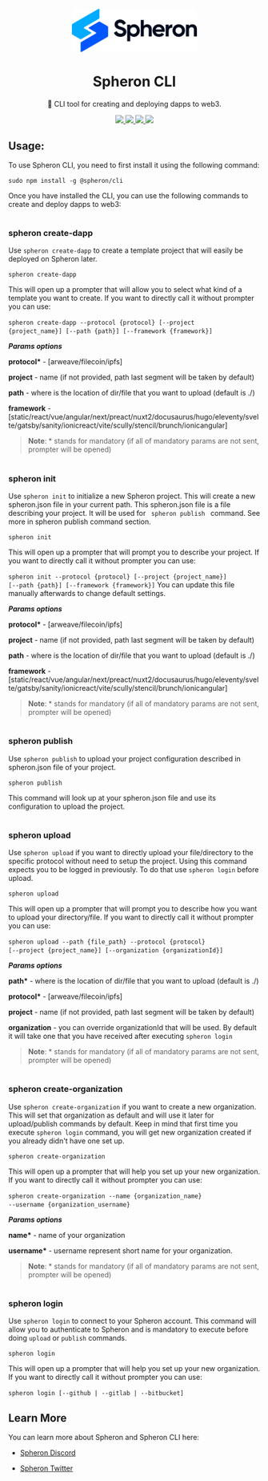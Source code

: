<p  align="center">

<picture>

<source  media="(prefers-color-scheme: dark)"  srcset="https://github.com/spheronFdn/sdk/blob/main/.github/assets/spheron-logo-dark.svg">

<source  media="(prefers-color-scheme: light)"  srcset="https://github.com/spheronFdn/sdk/blob/main/.github/assets/spheron-logo.svg">

<img  alt="Spheron"  src="https://github.com/spheronFdn/sdk/blob/main/.github/assets/spheron-logo.svg" width="250">

</picture>

</p>

<h1  align="center">Spheron CLI</h1>

<p  align="center">
🧰 CLI tool for creating and deploying dapps to web3.
</p>

<p  align="center">

<a  href="https://www.npmjs.com/package/@spheron/storage"  target="_blank"  rel="noreferrer">

<img  src="https://img.shields.io/static/v1?label=npm&message=v1.0.9&color=green"  />

</a>

<a  href="https://github.com/spheronFdn/sdk/blob/main/LICENSE"  target="_blank"  rel="noreferrer">

<img  src="https://img.shields.io/static/v1?label=license&message=Apache%202.0&color=red"  />

</a>

<a  href="https://discord.com/invite/ahxuCtm"  target="_blank"  rel="noreferrer">

<img  src="https://img.shields.io/static/v1?label=community&message=discord&color=blue"  />

</a>

<a  href="https://twitter.com/SpheronFdn"  target="_blank"  rel="noreferrer">

<img  src="https://img.shields.io/twitter/url/https/twitter.com/cloudposse.svg?style=social&label=Follow%20%40SpheronFdn"  />

</a>

</p>

## Usage:

<p>To use Spheron CLI, you need to first install it using the following command:</p>

<pre><code>sudo npm install -g @spheron/cli</code></pre>

<p>Once you have installed the CLI, you can use the following commands to create and deploy dapps to web3:</p>

#

<h3>spheron create-dapp</h3>
<p>Use <code>spheron create-dapp</code> to create a template project that will easily be deployed on Spheron later. </p>
<pre><code>spheron create-dapp</code></pre> 
This will open up a prompter that will allow you to select what kind of a template you want to create. If you want to directly call it without prompter you can use:

<code>spheron create-dapp --protocol {protocol} [--project {project_name}] [--path {path}] [--framework {framework}]</code>

**_Params options_**

**protocol\*** - [arweave/filecoin/ipfs]

**project** - name (if not provided, path last segment will be taken by default)

**path** - where is the location of dir/file that you want to upload (default is ./)

**framework** -[static/react/vue/angular/next/preact/nuxt2/docusaurus/hugo/eleventy/svelte/gatsby/sanity/ionicreact/vite/scully/stencil/brunch/ionicangular]

> **Note**: \* stands for mandatory (if all of mandatory params are not sent, prompter will be opened)

#

<h3>spheron init</h3>
<p>Use <code>spheron init</code> to initialize a new Spheron project. This will create a new spheron.json file in your current path. This spheron.json file is a file describing your project. It will be used for <code> spheron publish </code> command. See more in spheron publish command section.</p>
<pre><code>spheron init</code></pre> 
This will open up a prompter that will prompt you to describe your project. If you want to directly call it without prompter you can use:

<code>spheron init --protocol {protocol} [--project {project_name}] [--path {path}] [--framework {framework}]</code>
You can update this file manually afterwards to change default settings.

**_Params options_**

**protocol\*** - [arweave/filecoin/ipfs]

**project** - name (if not provided, path last segment will be taken by default)

**path** - where is the location of dir/file that you want to upload (default is ./)

**framework** -[static/react/vue/angular/next/preact/nuxt2/docusaurus/hugo/eleventy/svelte/gatsby/sanity/ionicreact/vite/scully/stencil/brunch/ionicangular]

> **Note**: \* stands for mandatory (if all of mandatory params are not sent, prompter will be opened)

#

<h3>spheron publish</h3>
<p>Use <code>spheron publish</code> to upload your project configuration described in spheron.json file of your project. </p>
<pre><code>spheron publish</code></pre> 
This command will look up at your spheron.json file and  use its configuration to upload the project.

#

<h3>spheron upload</h3>
<p>Use <code>spheron upload</code> if you want to directly upload your file/directory to the specific protocol without need to setup the project. Using this command expects you to be logged in previously. To do that use <code>spheron login</code> before upload. </p>
<pre><code>spheron upload</code></pre> 
This will open up a prompter that will prompt you to describe how you want to upload your directory/file. If you want to directly call it without prompter you can use:

<code>spheron upload --path {file_path} --protocol {protocol} [--project {project_name}] [--organization {organizationId}] </code>

**_Params options_**

**path\*** - where is the location of dir/file that you want to upload (default is ./)

**protocol\*** - [arweave/filecoin/ipfs]

**project** - name (if not provided, path last segment will be taken by default)

**organization** - you can override organizationId that will be used. By default it will take one that you have received after executing <code>spheron login</code>

> **Note**: \* stands for mandatory (if all of mandatory params are not sent, prompter will be opened)

#

<h3>spheron create-organization</h3>
<p>Use <code>spheron create-organization</code> if you want to create a new organization. This will set that organization as default and will use it later for upload/publish commands by default. Keep in mind that first time you execute <code>spheron login</code> command, you will get new organization created if you already didn't have one set up.   </p>
<pre><code>spheron create-organization</code></pre> 
This will open up a prompter that will help you set up your new organization. If you want to directly call it without prompter you can use:

<code>spheron create-organization --name {organization_name} --username {organization_username} </code>

**_Params options_**

**name\*** - name of your organization

**username\*** - username represent short name for your organization.

> **Note**: \* stands for mandatory (if all of mandatory params are not sent, prompter will be opened)

#

<h3>spheron login</h3>
<p>Use <code>spheron login</code> to connect to your Spheron account. This command will allow you to authenticate to Spheron and is mandatory to execute before doing <code>upload</code> or <code>publish</code> commands.</p>
<pre><code>spheron login</code></pre> 
This will open up a prompter that will help you set up your new organization. If you want to directly call it without prompter you can use:

<code>spheron login [--github | --gitlab | --bitbucket] </code>

## Learn More

You can learn more about Spheron and Spheron CLI here:

- [Spheron Discord](https://discord.com/invite/ahxuCtm)

- [Spheron Twitter](https://twitter.com/SpheronFdn)
